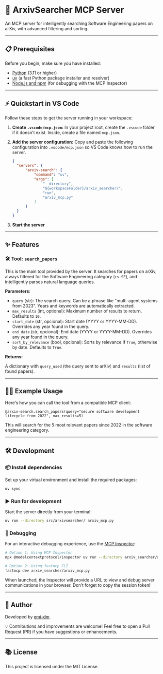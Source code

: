 # 🚀 ArxivSearcher MCP Server

An MCP server for intelligently searching Software Engineering papers on arXiv, with advanced filtering and sorting.

---

## 📋 Prerequisites

Before you begin, make sure you have installed:
- [Python](https://www.python.org/downloads/) (3.11 or higher)
- [uv](https://github.com/astral-sh/uv) (a fast Python package installer and resolver)
- [Node.js and npm](https://nodejs.org/en/download/) (for debugging with the MCP Inspector)

---

## ⚡️ Quickstart in VS Code

Follow these steps to get the server running in your workspace:

1.  **Create `.vscode/mcp.json`:**
    In your project root, create the `.vscode` folder if it doesn't exist. Inside, create a file named `mcp.json`.

2.  **Add the server configuration:**
    Copy and paste the following configuration into `.vscode/mcp.json` so VS Code knows how to run the server.

    ```json
    {
      "servers": {
          "arxiv-search": {
              "command": "uv",
              "args": [
                  "--directory",
                  "${workspaceFolder}/arxiv_searcher/",
                  "run",
                  "arxiv_mcp.py"
              ]
          }
      }
    }
    ```

3. **Start the server**

---

## ✨ Features

### 🛠️ Tool: `search_papers`

This is the main tool provided by the server. It searches for papers on arXiv, always filtered for the Software Engineering category (`cs.SE`), and intelligently parses natural language queries.

**Parameters:**

- `query` (str): The search query. Can be a phrase like "multi-agent systems from 2023". Years and keywords are automatically extracted.
- `max_results` (int, optional): Maximum number of results to return. Defaults to `10`.
- `start_date` (str, opcional): Start date (YYYY or YYYY-MM-DD). Overrides any year found in the query.
- `end_date` (str, opcional): End date (YYYY or YYYY-MM-DD). Overrides any year found in the query.
- `sort_by_relevance` (bool, opcional): Sorts by relevance if `True`, otherwise by date. Defaults to `True`.

**Returns:**

A dictionary with `query_used` (the query sent to arXiv) and `results` (list of found papers).

---

## 🧑‍💻 Example Usage

Here's how you can call the tool from a compatible MCP client:

```
@arxiv-search.search_papers(query="secure software development lifecycle from 2022", max_results=5)
```

This will search for the 5 most relevant papers since 2022 in the software engineering category.

---

## 🛠️ Development

### 📦 Install dependencies

Set up your virtual environment and install the required packages:

```bash
uv sync
```

### ▶️ Run for development

Start the server directly from your terminal:

```bash
uv run --directory src/arxivsearcher/ arxiv_mcp.py
```

### 🐞 Debugging

For an interactive debugging experience, use the [MCP Inspector](https://github.com/modelcontextprotocol/inspector):

```bash
# Option 1: Using MCP Inspector
npx @modelcontextprotocol/inspector uv run --directory arxiv_searcher/arxiv_mcp.py

# Option 2: Using fastmcp CLI
fastmcp dev arxiv_searcher/arxiv_mcp.py
```

When launched, the Inspector will provide a URL to view and debug server communications in your browser. Don't forget to copy the session token!

---

## 👤 Author

Developed by [emi-dm](https://emi-dm.github.io/).

💡 Contributions and improvements are welcome! Feel free to open a Pull Request (PR) if you have suggestions or enhancements.

---

## 📚 License

This project is licensed under the MIT License.